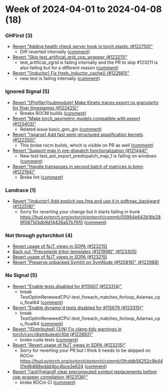 # Week of 2024-04-01 to 2024-04-08 (18)

### GHFirst (3)

- [Revert "Adding health check server hook in torch elastic (#122750)"](https://github.com/pytorch/pytorch/commit/ecb2418dd6556f13161fdf2fe713c63a15ec5c40)
  - Diff reverted internally ([comment](https://github.com/pytorch/pytorch/pull/122750#issuecomment-2041104931))
- [Revert "Skip test_artificial_grid_cpp_wrapper (#123211)"](https://github.com/pytorch/pytorch/commit/d8717c2d68bc0a8bda7e8ad823a0d6c2d8aae934)
  -  test_artificial_zgrid  is failing internally and the PR to skip #123211 is also failing but for a different reason ([comment](https://github.com/pytorch/pytorch/pull/123211#issuecomment-2037979882))
- [Revert "[inductor] Fix fresh_inductor_cache() (#122661)"](https://github.com/pytorch/pytorch/commit/a808559fc65235c59a647369edec2e8d813989bd)
  - new test is failing internally ([comment](https://github.com/pytorch/pytorch/pull/122661#issuecomment-2037977934))

### Ignored Signal (5)

- [Revert "[Profiler][submodule] Make Kineto traces export ns granularity for finer timestamps (#122425)"](https://github.com/pytorch/pytorch/commit/c66d5031941215a77e608560401913f9bcf3c934)
  - Breaks ROCM builds ([comment](https://github.com/pytorch/pytorch/pull/122425#issuecomment-2041129241))
- [Revert "Make torch_geometric models compatible with export (#123403)"](https://github.com/pytorch/pytorch/commit/8c7d8f0ff20b71a2dc1fbe976ee457267ab385a9)
  - Related issue basic_gnn_gin ([comment](https://github.com/pytorch/pytorch/pull/123403#issuecomment-2039817292))
- [Revert "[sparse] Add fast semi-structured spasification kernels (#122350)"](https://github.com/pytorch/pytorch/commit/e61d04e4676762fe14304f9c02449a3ac5321035)
  - This broke rocm builds, which is visible on PR as well ([comment](https://github.com/pytorch/pytorch/pull/122350#issuecomment-2038424125))
- [Revert "Support map in pre-dispatch functionalization (#121444)"](https://github.com/pytorch/pytorch/commit/25ad90adc0dccd0bd5cb21c697bc3d743603c2b7)
  - New test test_aot_export_predispatch_map_1 is failing on windows ([comment](https://github.com/pytorch/pytorch/pull/121444#issuecomment-2034526949))
- [Revert "Handle transposes in second batch of matrices in bmm (#122194)"](https://github.com/pytorch/pytorch/commit/feabb645a7fbbd695d25aa94150e6b0e90fb07c6)
  - Broke lint ([comment](https://github.com/pytorch/pytorch/pull/122194#issuecomment-2032806360))

### Landrace (1)

- [Revert "[inductor] Add explicit ops.fma and use it in softmax_backward (#122518)"](https://github.com/pytorch/pytorch/commit/16cb5d48dd9b03944b9245fb5d96b05ea7c9c37a)
  - Sorry for reverting your change but it starts failing in trunk https://hud.pytorch.org/pytorch/pytorch/commit/05984e642b16b289f0871d3db9d14426a57b76f0 ([comment](https://github.com/pytorch/pytorch/pull/122518#issuecomment-2038631010))

### Not through pytorchbot (4)

- [Revert usage of NJT views in SDPA (#123215)](https://github.com/pytorch/pytorch/commit/721dcaff9449fe8dfd2e34324d02a60032c3fb68)
- [Back out "Precompile triton templates (#121998)" (#123305)](https://github.com/pytorch/pytorch/commit/e0c9764660095df7aedc6aa4e7826b5cac5bd251)
- [Revert usage of NJT views in SDPA (#123215)](https://github.com/pytorch/pytorch/commit/0fcddb56252c9b4401e8b888eddd4bc4bce3e624)
- [Revert "Preserve unbacked SymInt on SymNode (#120816)" (#122988)](https://github.com/pytorch/pytorch/commit/489f4a063b13d39111ed49f84bee57ff664fe420)

### No Signal (5)

- [Revert "Enable tests disabled for #115607 (#123314)"](https://github.com/pytorch/pytorch/commit/e94b81b25418f5b9429483b3de2ba46b77b9ac82)
  -  break TestOptimRenewedCPU::test_foreach_matches_forloop_Adamax_cpu_float64 ([comment](https://github.com/pytorch/pytorch/pull/123314#issuecomment-2040854499))
- [Revert "Enable dynamo'd tests disabled for #115679 (#123315)"](https://github.com/pytorch/pytorch/commit/954d750516dd6c88c699178ceb679397d0587657)
  - break TestOptimRenewedCPU::test_foreach_matches_forloop_Adamax_cpu_float64 ([comment](https://github.com/pytorch/pytorch/pull/123315#issuecomment-2040835229))
- [Revert "[Distributed] [2/N] Fix clang-tidy warnings in torch/csrc/distributed/c10d (#122892)"](https://github.com/pytorch/pytorch/commit/54801e6fd6d8c94e6e18433fe45d4cc36411ab9c)
  - broke cuda tests ([comment](https://github.com/pytorch/pytorch/pull/122892#issuecomment-2037207036))
- [Revert "Revert usage of NJT views in SDPA (#123215)"](https://github.com/pytorch/pytorch/commit/63d17d3c9097415455c8cc835e33b1f5adefb4c7)
  - Sorry for reverting your PR but I think it needs to be skipped on ROCm https://hud.pytorch.org/pytorch/pytorch/commit/0fcddb56252c9b4401e8b888eddd4bc4bce3e624 ([comment](https://github.com/pytorch/pytorch/pull/123215#issuecomment-2036080570))
- [Revert "[aoti][reland] clear precomputed symbol replacements before cpp wrapper compilation (#123136)"](https://github.com/pytorch/pytorch/commit/1f503dffb3edb0ca4a326a8cba8c36832abc979f)
  - broke ROCm CI ([comment](https://github.com/pytorch/pytorch/pull/123136#issuecomment-2032163699))
